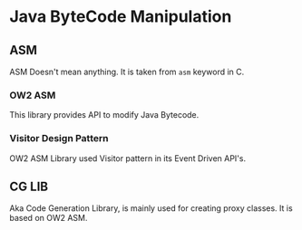 # Java ByteCode Manipulation

## ASM
ASM Doesn't mean anything. It is taken from `asm` keyword in C.

### OW2 ASM
This library provides API to modify Java Bytecode.

### Visitor Design Pattern
OW2 ASM Library used Visitor pattern in its Event Driven API's.

## CG LIB
Aka Code Generation Library, is mainly used for creating proxy classes. It is based on OW2 ASM.